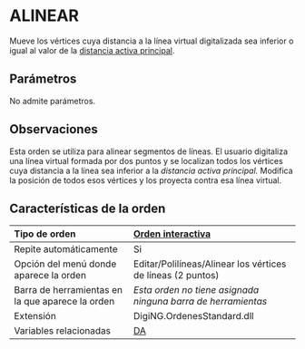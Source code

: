 # ALINEAR

Mueve los vértices cuya distancia a la línea virtual digitalizada sea inferior o igual al valor de la [distancia activa principal](/digi3d-net/referencia/ventana-de-dibujo/variables/d/da.md).

## Parámetros

No admite parámetros.

## Observaciones

Esta orden se utiliza para alinear segmentos de líneas. El usuario digitaliza una línea virtual formada por dos puntos y se localizan todos los vértices cuya distancia a la línea sea inferior a la _distancia activa principal._ Modifica la posición de todos esos vértices y los proyecta contra esa línea virtual.

## Características de la orden

| Tipo de orden | [Orden interactiva](alinear.md) |
| :--- | :--- |
| Repite automáticamente | Si |
| Opción del menú donde aparece la orden | Editar/Polilíneas/Alinear los vértices de líneas \(2 puntos\) |
| Barra de herramientas en la que aparece la orden | _Esta orden no tiene asignada ninguna barra de herramientas_ |
| Extensión | DigiNG.OrdenesStandard.dll |
| Variables relacionadas | [DA](/digi3d-net/referencia/ventana-de-dibujo/variables/d/da.md) |

